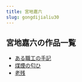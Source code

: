 ```yaml
---
title: 宮地嘉六
slug: gongdijialiu30
---
```


## 宮地嘉六の作品一覧

- [ある職工の手記](aruzhigongnosho-03c)
- [煤煙の匂ひ](meiyannonayhi-f92)
- [老残](laocan-804)
